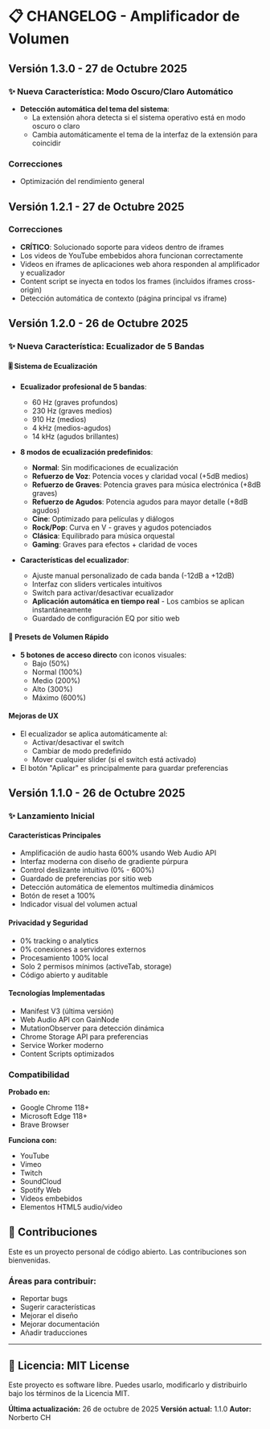 # 📋 CHANGELOG - Amplificador de Volumen

## Versión 1.3.0 - 27 de Octubre 2025

### ✨ Nueva Característica: Modo Oscuro/Claro Automático

- **Detección automática del tema del sistema**:
  - La extensión ahora detecta si el sistema operativo está en modo oscuro o claro
  - Cambia automáticamente el tema de la interfaz de la extensión para coincidir

### Correcciones
- Optimización del rendimiento general

## Versión 1.2.1 - 27 de Octubre 2025

### Correcciones

-  **CRÍTICO**: Solucionado soporte para videos dentro de iframes
  - Los videos de YouTube embebidos ahora funcionan correctamente
  - Videos en iframes de aplicaciones web ahora responden al amplificador y ecualizador
  - Content script se inyecta en todos los frames (incluidos iframes cross-origin)
  - Detección automática de contexto (página principal vs iframe)

## Versión 1.2.0 - 26 de Octubre 2025

### ✨ Nueva Característica: Ecualizador de 5 Bandas

#### 🎚️ Sistema de Ecualización

- **Ecualizador profesional de 5 bandas**:
  - 60 Hz (graves profundos)
  - 230 Hz (graves medios)
  - 910 Hz (medios)
  - 4 kHz (medios-agudos)
  - 14 kHz (agudos brillantes)

- **8 modos de ecualización predefinidos**:
  - **Normal**: Sin modificaciones de ecualización
  - **Refuerzo de Voz**: Potencia voces y claridad vocal (+5dB medios)
  - **Refuerzo de Graves**: Potencia graves para música electrónica (+8dB graves)
  - **Refuerzo de Agudos**: Potencia agudos para mayor detalle (+8dB agudos)
  - **Cine**: Optimizado para películas y diálogos
  - **Rock/Pop**: Curva en V - graves y agudos potenciados
  - **Clásica**: Equilibrado para música orquestal
  - **Gaming**: Graves para efectos + claridad de voces

- **Características del ecualizador**:
  - Ajuste manual personalizado de cada banda (-12dB a +12dB)
  - Interfaz con sliders verticales intuitivos
  - Switch para activar/desactivar ecualizador
  - **Aplicación automática en tiempo real** - Los cambios se aplican instantáneamente
  - Guardado de configuración EQ por sitio web

#### 🎯 Presets de Volumen Rápido

- **5 botones de acceso directo** con iconos visuales:
  - Bajo (50%)
  - Normal (100%)
  - Medio (200%)
  - Alto (300%)
  - Máximo (600%)

#### Mejoras de UX

- El ecualizador se aplica automáticamente al:
  - Activar/desactivar el switch
  - Cambiar de modo predefinido
  - Mover cualquier slider (si el switch está activado)
- El botón "Aplicar" es principalmente para guardar preferencias

## Versión 1.1.0 - 26 de Octubre 2025

### ✨ Lanzamiento Inicial

#### Características Principales

- Amplificación de audio hasta 600% usando Web Audio API
- Interfaz moderna con diseño de gradiente púrpura
- Control deslizante intuitivo (0% - 600%)
- Guardado de preferencias por sitio web
- Detección automática de elementos multimedia dinámicos
- Botón de reset a 100%
- Indicador visual del volumen actual

#### Privacidad y Seguridad

- 0% tracking o analytics
- 0% conexiones a servidores externos
- Procesamiento 100% local
- Solo 2 permisos mínimos (activeTab, storage)
- Código abierto y auditable

#### Tecnologías Implementadas

- Manifest V3 (última versión)
- Web Audio API con GainNode
- MutationObserver para detección dinámica
- Chrome Storage API para preferencias
- Service Worker moderno
- Content Scripts optimizados

### Compatibilidad

**Probado en:**

- Google Chrome 118+
- Microsoft Edge 118+
- Brave Browser

**Funciona con:**

- YouTube
- Vimeo
- Twitch
- SoundCloud
- Spotify Web
- Videos embebidos
- Elementos HTML5 audio/video

## 🤝 Contribuciones

Este es un proyecto personal de código abierto. Las contribuciones son bienvenidas.

### Áreas para contribuir:

- Reportar bugs
- Sugerir características
- Mejorar el diseño
- Mejorar documentación
- Añadir traducciones

---

## 📄 Licencia: MIT License

Este proyecto es software libre. Puedes usarlo, modificarlo y distribuirlo bajo los términos de la Licencia MIT.

**Última actualización:** 26 de octubre de 2025
**Versión actual:** 1.1.0
**Autor:** Norberto CH

